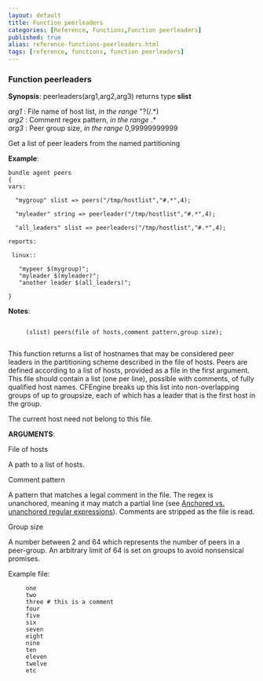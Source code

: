 ```yaml
---
layout: default
title: Function peerleaders
categories: [Reference, Functions,Function peerleaders]
published: true
alias: reference-functions-peerleaders.html
tags: [reference, functions, function peerleaders]
---
```


### Function peerleaders

**Synopsis**: peerleaders(arg1,arg2,arg3) returns type **slist**

  
 *arg1* : File name of host list, *in the range* "?(/.\*)   
 *arg2* : Comment regex pattern, *in the range* .\*   
 *arg3* : Peer group size, *in the range* 0,99999999999   

Get a list of peer leaders from the named partitioning

**Example**:  
   

```cf3
bundle agent peers
{
vars:

  "mygroup" slist => peers("/tmp/hostlist","#.*",4);

  "myleader" string => peerleader("/tmp/hostlist","#.*",4);

  "all_leaders" slist => peerleaders("/tmp/hostlist","#.*",4);

reports:

 linux::

   "mypeer $(mygroup)";
   "myleader $(myleader)";
   "another leader $(all_leaders)";

}
```

**Notes**:  
   

```cf3
     
     (slist) peers(file of hosts,comment pattern,group size);
     
```

This function returns a list of hostnames that may be considered peer
leaders in the partitioning scheme described in the file of hosts. Peers
are defined according to a list of hosts, provided as a file in the
first argument. This file should contain a list (one per line), possible
with comments, of fully qualified host names. CFEngine breaks up this
list into non-overlapping groups of up to groupsize, each of which has a
leader that is the first host in the group.

The current host need not belong to this file.

**ARGUMENTS**:

File of hosts

A path to a list of hosts.   

Comment pattern

A pattern that matches a legal comment in the file. The regex is
unanchored, meaning it may match a partial line (see [Anchored vs.
unanchored regular
expressions](#Anchored-vs_002e-unanchored-regular-expressions)).
Comments are stripped as the file is read.   

Group size

A number between 2 and 64 which represents the number of peers in a
peer-group. An arbitrary limit of 64 is set on groups to avoid
nonsensical promises.

Example file:

```cf3
     one
     two
     three # this is a comment
     four
     five
     six
     seven
     eight
     nine
     ten
     eleven
     twelve
     etc
     
```
